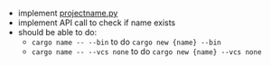 - implement [projectname.py](https://github.com/londonhackspace/irccat-commands/blob/master/projectname.py)
- implement API call to check if name exists
- should be able to do:
    - `cargo name -- --bin` to do `cargo new {name} --bin` 
    - `cargo name -- --vcs none` to do `cargo new {name} --vcs none`